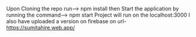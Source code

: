 Upon Cloning the repo run--> npm install
then Start the application by running the command--> npm start
Project will run on the localhost:3000
I also have uploaded a version on firebase on url-
https://sumitahire.web.app/